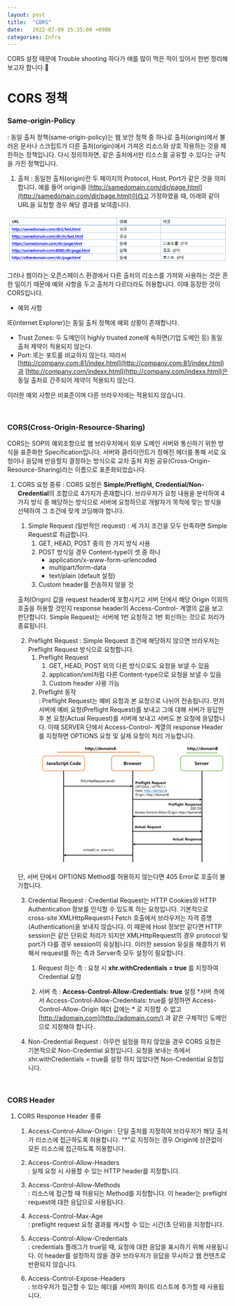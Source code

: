 ```yaml
---
layout: post
title:  "CORS"
date:   2022-07-09 15:35:00 +0900
categories: Infra
---
```


CORS 설정 때문에 Trouble shooting 하다가 애를 많이 먹은 적이 있어서 한번 정리해보고자 합니다.🙂

# CORS 정책

###  Same-origin-Policy
: 동일 출처 정책(same-origin-policy)는 웹 보안 정책 중 하나로 출처(origin)에서 불러온 문서나 스크립트가 다른 출처(origin)에서 가져온 리소스와 상호 작용하는 것을 제한하는 정책입니다. 다시 정의하자면, 같은 출처에서만 리소스를 공유할 수 있다는 규칙을 가진 정책입니다.
    
1. 출처
: 동일한 출처(origin)란 두 페이지의 Protocol, Host, Port가 같은 것을 의미합니다. 예를 들어 origin을 [http://samedomain.com/dir/page.html](http://samedomain.com/dir/page.html)이라고 가정하였을 때, 아래와 같이 URL을 요청할 경우 해당 결과를 보여줍니다.
    
![Origin](./img/origin.png)
    
그러나 웹이라는 오픈스페이스 환경에서 다른 출처의 리소스를 가져와 사용하는 것은 흔한 일이기 때문에 예외 사항을 두고 출처가 다르더라도 허용합니다. 이때 등장한 것이 CORS입니다.
    
- 예외 사항
    
IE(internet Explorer)는 동일 출처 정책에 예외 상황이 존재합니다.
    
- Trust Zones: 두 도메인이 highly trusted zone에 속하면(기업 도메인 등) 동일 출처 제약이 적용되지 않는다.
- Port: IE는 포트를 비교하지 않는다. 따라서 [http://company.com:81/index.html](http://company.com:81/index.html)과 [http://company.com/indexx.html](http://company.com/indexx.html)은 동일 출처로 간주되어 제약이 적용되지 않는다.
    
이러한 예외 사항은 비표준이며 다른 브라우저에는 적용되지 않습니다.

&nbsp;
&nbsp;

### CORS(Cross-Origin-Resource-Sharing)
    
CORS는 SOP의 예외조항으로 웹 브라우저에서 외부 도메인 서버와 통신하기 위한 방식을 표준화한 Specification입니다. 서버와 클라이언트가 정해진 헤더를 통해 서로 요청이나 응답에 반응할지 결정하는 방식으로 교차 출처 자원 공유(Cross-Origin-Resource-Sharing)라는 이름으로 표준화되었습니다.

1. CORS 요청 종류
: CORS 요청은 **Simple/Preflight, Credential/Non-Credential**의 조합으로 4가지가 존재합니다. 브라우저가 요청 내용을 분석하여 4가지 방식 중 해당하는 방식으로 서버에 요청하므로 개발자가 목적에 맞는 방식을 선택하여 그 조건에 맞게 코딩해야 합니다.

    1) Simple Request (일반적인 request)
    : 세 가지 조건을 모두 만족하면 Simple Request로 취급합니다.   
        1. GET, HEAD, POST 중의 한 가지 방식 사용
        2. POST 방식일 경우 Content-type이 셋 중 하나
            - application/x-www-form-urlencoded
            - multipart/form-data
            - text/plain (default 설정)
        3. Custom header를 전송하지 않을 것
    
    출처(Origin) 값을 request header에 포함시키고 서버 단에서 해당 Origin 이외의 호출을 허용할 것인지 response header의 Access-Control- 계열의 값을 보고 판단합니다. Simple Request는 서버에 1번 요청하고 1번 회신하는 것으로 처리가 종료됩니다.  

    2) Preflight Request
    : Simple Request 조건에 해당하지 않으면 브라우저는 Preflight Request 방식으로 요청합니다.
        1. Preflight Request
            1. GET, HEAD, POST 외의 다른 방식으로도 요청을 보낼 수 있음
            2. application/xml처럼 다른 Content-type으로 요청을 보낼 수 있음
            3. Custom header 사용 가능
        2. Preflight 동작  
            : Preflight Request는 예비 요청과 본 요청으로 나뉘어 전송됩니다. 먼저 서버에 예비 요청(Preflight Request)를 보내고 그에 대해 서버가 응답한 후 본 요청(Actual Request)를 서버에 보내고 서버도 본 요청에 응답합니다. 이때 SERVER 단에서 Access-Control- 계열의 response Header를 지정하면 OPTIONS 요청 및 실제 요청이 처리 가능합니다.  
![Prefight](./img/Untitled.png)
        
    단, 서버 단에서 OPTIONS Method를 허용하지 않는다면 405 Error로 호출이 불가합니다.
    
    3) Credential Request
    : Credential Request는 HTTP Cookies와 HTTP Authentication 정보를 인식할 수 있도록 하는 요청입니다. 기본적으로 cross-site XMLHttpRequest나 Fetch 호출에서 브라우저는 자격 증명 (Authentication)을 보내지 않습니다. 이 때문에 Host 정보만 같다면 HTTP session은 같은 단위로 처리가 되지만 XMLHttpRequest의 경우 protocol 및 port가 다를 경우 session이 유실됩니다. 이러한 session 유실을 해결하기 위해서 request를 하는 측과 Server측 모두 설정이 필요합니다.
    
        1. Request 하는 측
        : 요청 시 **xhr.withCredentials = true** 를 지정하여 Credential 요청
        
        2. 서버 측
        : **Access-Control-Allow-Credentials: true** 설정
            *서버 측에서 Access-Control-Allow-Credentials: true를 설정하면 Access-Control-Allow-Origin 헤더 값에는 * 로 지정할 수 없고 [http://adomain.com](http://adomain.com/) 과 같은 구체적인 도메인으로 지정해야 합니다.

    4) Non-Credential Request
    : 아무런 설정을 하지 않았을 경우 CORS 요청은 기본적으로 Non-Credential 요청입니다. 요청을 보내는 측에서 xhr.withCredentials = true를 설정 하지 않았다면 Non-Credential 요청입니다.

&nbsp;
&nbsp;

###  CORS Header
1. CORS Response Header 종류
    1) Access-Control-Allow-Origin
    : 단일 출처를 지정하여 브라우저가 해당 출처가 리소스에 접근하도록 허용합니다. “*”로 지정하는 경우 Origin에 상관없이 모든 리소스에 접근하도록 허용합니다.
            
    2) Access-Control-Allow-Headers   
    : 실제 요청 시 사용할 수 있는 HTTP header를 지정합니다.
            
    3) Access-Control-Allow-Methods  
    : 리소스에 접근할 때 허용되는 Method를 지정합니다. 이 header는 preflight request에 대한 응답으로 사용됩니다.
            
    4) Access-Control-Max-Age  
    : preflight request 요청 결과를 캐시할 수 있는 시간(초 단위)을 지정합니다.
            
    5) Access-Control-Allow-Credentials   
    : credentials 플래그가 true일 때, 요청에 대한 응답을 표시하기 위해 사용됩니다. 이 header를 설정하지 않을 경우 브라우저가 응답을 무시하고 웹 컨텐츠로 반환되지 않습니다.
            
    6) Access-Control-Expose-Headers   
    : 브라우저가 접근할 수 있는 헤더를 서버의 화이트 리스트에 추가할 때 사용됩니다.